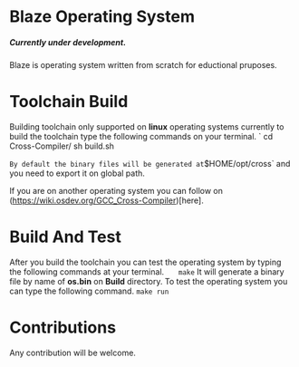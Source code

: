 # Blaze Operating System 
##### Currently under development.
Blaze is operating system written from scratch for eductional pruposes.

# Toolchain Build
Building toolchain only supported on **linux** operating systems currently to build the toolchain type the following commands on your terminal.
`
	cd Cross-Compiler/
	sh build.sh 

`
By default the binary files will be generated at `$HOME/opt/cross` and you need to export it on global path.

If you are on another operating system you can follow on (https://wiki.osdev.org/GCC_Cross-Compiler)[here].

# Build And Test
After you build the toolchain you can test the operating system by typing the following commands at your terminal.
`	
	make
`
It will generate a binary file by name of **os.bin** on **Build** directory.
To test the operating system you can type the following command.
`
	make run
`

# Contributions
Any contribution will be welcome.
